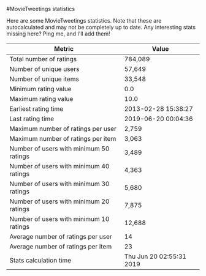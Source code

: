 #MovieTweetings statistics

Here are some MovieTweetings statistics. Note that these are autocalculated and may not be completely up to date. Any interesting stats missing here? Ping me, and I'll add them!

Metric | Value
--- | ---
Total number of ratings                 | 784,089
Number of unique users                  | 57,649
Number of unique items                  | 33,548
Minimum rating value                    | 0.0
Maximum rating value                    | 10.0
Earliest rating time                    | 2013-02-28 15:38:27
Last rating time                        | 2019-06-20 00:04:36
Maximum number of ratings per user      | 2,759
Maximum number of ratings per item      | 3,063
Number of users with minimum 50 ratings | 3,489
Number of users with minimum 40 ratings | 4,363
Number of users with minimum 30 ratings | 5,680
Number of users with minimum 20 ratings | 7,875
Number of users with minimum 10 ratings | 12,688
Average number of ratings per user      | 14
Average number of ratings per item      | 23
Stats calculation time                  | Thu Jun 20 02:55:31 2019

